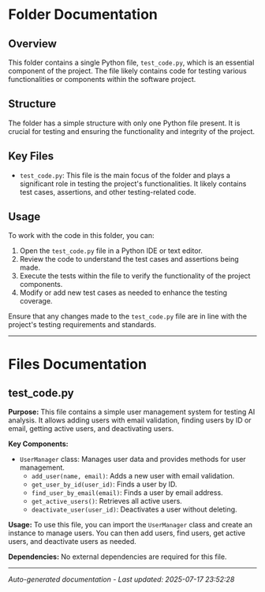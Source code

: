 # Folder Documentation

## Overview
This folder contains a single Python file, `test_code.py`, which is an essential component of the project. The file likely contains code for testing various functionalities or components within the software project.

## Structure
The folder has a simple structure with only one Python file present. It is crucial for testing and ensuring the functionality and integrity of the project.

## Key Files
- `test_code.py`: This file is the main focus of the folder and plays a significant role in testing the project's functionalities. It likely contains test cases, assertions, and other testing-related code.

## Usage
To work with the code in this folder, you can:
1. Open the `test_code.py` file in a Python IDE or text editor.
2. Review the code to understand the test cases and assertions being made.
3. Execute the tests within the file to verify the functionality of the project components.
4. Modify or add new test cases as needed to enhance the testing coverage.

Ensure that any changes made to the `test_code.py` file are in line with the project's testing requirements and standards.

---

# Files Documentation

## test_code.py

**Purpose:** This file contains a simple user management system for testing AI analysis. It allows adding users with email validation, finding users by ID or email, getting active users, and deactivating users.

**Key Components:**
- `UserManager` class: Manages user data and provides methods for user management.
  - `add_user(name, email)`: Adds a new user with email validation.
  - `get_user_by_id(user_id)`: Finds a user by ID.
  - `find_user_by_email(email)`: Finds a user by email address.
  - `get_active_users()`: Retrieves all active users.
  - `deactivate_user(user_id)`: Deactivates a user without deleting.

**Usage:** To use this file, you can import the `UserManager` class and create an instance to manage users. You can then add users, find users, get active users, and deactivate users as needed.

**Dependencies:** No external dependencies are required for this file.

---
*Auto-generated documentation - Last updated: 2025-07-17 23:52:28*
